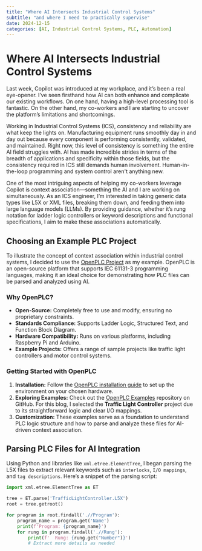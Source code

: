```yaml
---
title: "Where AI Intersects Industrial Control Systems"
subtitle: "and where I need to practically supervise"
date: 2024-12-15
categories: [AI, Industrial Control Systems, PLC, Automation]
---
```


# Where AI Intersects Industrial Control Systems

Last week, Copilot was introduced at my workplace, and it’s been a real eye-opener. I’ve seen firsthand how AI can both enhance and complicate our existing workflows. On one hand, having a high-level processing tool is fantastic. On the other hand, my co-workers and I are starting to uncover the platform’s limitations and shortcomings.

Working in Industrial Control Systems (ICS), consistency and reliability are what keep the lights on. Manufacturing equipment runs smoothly day in and day out because every component is performing consistently, validated, and maintained. Right now, this level of consistency is something the entire AI field struggles with. AI has made incredible strides in terms of the breadth of applications and specificity within those fields, but the consistency required in ICS still demands human involvement. Human-in-the-loop programming and system control aren't anything new.

One of the most intriguing aspects of helping my co-workers leverage Copilot is context association—something the AI and I are working on simultaneously. As an ICS engineer, I’m interested in taking generic data types like L5X or XML files, breaking them down, and feeding them into large language models (LLMs). By providing guidance, whether it’s rung notation for ladder logic controllers or keyword descriptions and functional specifications, I aim to make these associations automatically.

## Choosing an Example PLC Project

To illustrate the concept of context association within industrial control systems, I decided to use the [OpenPLC Project](https://www.openplcproject.com/) as my example. OpenPLC is an open-source platform that supports IEC 61131-3 programming languages, making it an ideal choice for demonstrating how PLC files can be parsed and analyzed using AI.

### Why OpenPLC?

- **Open-Source:** Completely free to use and modify, ensuring no proprietary constraints.
- **Standards Compliance:** Supports Ladder Logic, Structured Text, and Function Block Diagram.
- **Hardware Compatibility:** Runs on various platforms, including Raspberry Pi and Arduino.
- **Example Projects:** Offers a range of sample projects like traffic light controllers and motor control systems.

### Getting Started with OpenPLC

1. **Installation:** Follow the [OpenPLC installation guide](https://www.openplcproject.com/getting-started) to set up the environment on your chosen hardware.
2. **Exploring Examples:** Check out the [OpenPLC Examples](https://github.com/thiagoralves/OpenPLC_v3/tree/master/Examples) repository on GitHub. For this blog, I selected the **Traffic Light Controller** project due to its straightforward logic and clear I/O mappings.
3. **Customization:** These examples serve as a foundation to understand PLC logic structure and how to parse and analyze these files for AI-driven context association.

## Parsing PLC Files for AI Integration

Using Python and libraries like `xml.etree.ElementTree`, I began parsing the L5X files to extract relevant keywords such as `interlocks`, `I/O mappings`, and `tag descriptions`. Here’s a snippet of the parsing script:

```python
import xml.etree.ElementTree as ET

tree = ET.parse('TrafficLightController.L5X')
root = tree.getroot()

for program in root.findall('.//Program'):
    program_name = program.get('Name')
    print(f'Program: {program_name}')
    for rung in program.findall('.//Rung'):
        print(f'  Rung: {rung.get("Number")}')
        # Extract more details as needed
